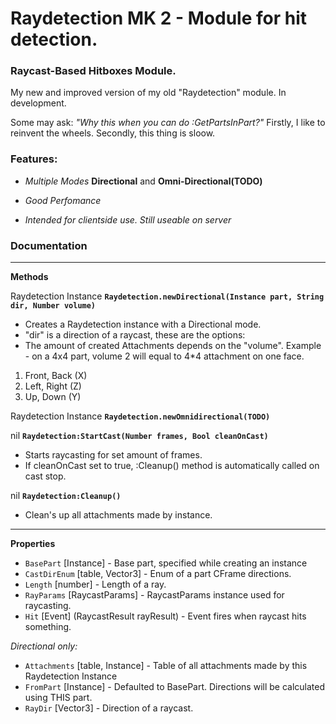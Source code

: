 # Raydetection MK 2 - Module for hit detection.
### **Raycast-Based Hitboxes Module.**
My new and improved version of my old "Raydetection" module.  In development.

Some may ask: *"Why this when you can do :GetPartsInPart?"* 
Firstly, I like to reinvent the wheels. Secondly, this thing is sloow.

### Features:

 - *Multiple Modes*
     **Directional** and **Omni-Directional(TODO)**
     
 - *Good Perfomance*
 - *Intended for clientside use. Still useable on server*

 ### Documentation
 ---
**Methods**

Raydetection Instance **`Raydetection.newDirectional(Instance part, String dir, Number volume)`**
 - Creates a Raydetection instance with a Directional mode. 
 - "dir" is a direction of a raycast, these are the options:
 - The amount of created Attachments depends on the "volume". Example - on a 4x4 part, volume 2 will equal to 4*4 attachment on one face.
1. Front, Back (X)
2. Left, Right (Z)
3. Up, Down (Y)

Raydetection Instance **`Raydetection.newOmnidirectional(TODO)`**

nil **`Raydetection:StartCast(Number frames, Bool cleanOnCast)`**
- Starts raycasting for set amount of frames. 
- If cleanOnCast set to true, :Cleanup() method is automatically called on cast stop.

 nil **`Raydetection:Cleanup()`**
 - Clean's up all attachments made by instance.

---
**Properties**

- `BasePart` [Instance] - Base part, specified while creating an instance
 - `CastDirEnum` [table, Vector3] - Enum of a part CFrame directions.
 - `Length` [number] - Length of a ray.
 - `RayParams` [RaycastParams] - RaycastParams instance used for raycasting.
 - `Hit` [Event] (RaycastResult rayResult) - Event fires when raycast hits something.
 
 *Directional only:*
 - `Attachments` [table, Instance] - Table of all attachments made by this Raydetection Instance
 - `FromPart` [Instance] - Defaulted to BasePart. Directions will be calculated using THIS part.
 - `RayDir` [Vector3] - Direction of a raycast.

